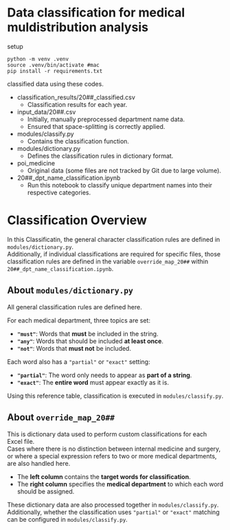 # Data classification for medical muldistribution analysis
setup
```terminal
python -m venv .venv
source .venv/bin/activate #mac
pip install -r requirements.txt
```
classified data using these codes.
- classification_results/20##_classified.csv
    - Classification results for each year.
- input_data/20##.csv
    - Initially, manually preprocessed department name data.
    - Ensured that space-splitting is correctly applied.
- modules/classify.py
    - Contains the classification function.
- modules/dictionary.py
    - Defines the classification rules in dictionary format.
- poi_medicine
    - Original data (some files are not tracked by Git due to large volume).
- 20##_dpt_name_classification.ipynb
    - Run this notebook to classify unique department names into their respective categories.

# Classification Overview

In this Classificatin, the general character classification rules are defined in `modules/dictionary.py`.  
Additionally, if individual classifications are required for specific files, those classification rules are defined in the variable `override_map_20##` within `20##_dpt_name_classification.ipynb`.

## About `modules/dictionary.py`
All general classification rules are defined here.  

For each medical department, three topics are set:
- **`"must"`**: Words that **must** be included in the string.
- **`"any"`**: Words that should be included **at least once**.
- **`"not"`**: Words that **must not** be included.

Each word also has a `"partial"` or `"exact"` setting:
- **`"partial"`**: The word only needs to appear as **part of a string**.
- **`"exact"`**: The **entire word** must appear exactly as it is.

Using this reference table, classification is executed in `modules/classify.py`.

## About `override_map_20##`
This is dictionary data used to perform custom classifications for each Excel file.  
Cases where there is no distinction between internal medicine and surgery, or where a special expression refers to two or more medical departments, are also handled here.
- The **left column** contains the **target words for classification**.
- The **right column** specifies the **medical department** to which each word should be assigned.

These dictionary data are also processed together in `modules/classify.py`.  
Additionally, whether the classification uses `"partial"` or `"exact"` matching can be configured in `modules/classify.py`.
